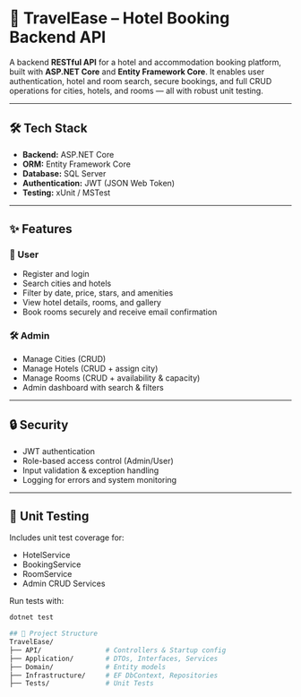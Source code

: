 # 🏨 TravelEase – Hotel Booking Backend API

A backend **RESTful API** for a hotel and accommodation booking platform, built with **ASP.NET Core** and **Entity Framework Core**. It enables user authentication, hotel and room search, secure bookings, and full CRUD operations for cities, hotels, and rooms — all with robust unit testing.

---

## 🛠️ Tech Stack

- **Backend:** ASP.NET Core  
- **ORM:** Entity Framework Core  
- **Database:** SQL Server  
- **Authentication:** JWT (JSON Web Token)  
- **Testing:** xUnit / MSTest

---

## ✨ Features

### 👤 User
- Register and login
- Search cities and hotels
- Filter by date, price, stars, and amenities
- View hotel details, rooms, and gallery
- Book rooms securely and receive email confirmation

### 🛠️ Admin
- Manage Cities (CRUD)
- Manage Hotels (CRUD + assign city)
- Manage Rooms (CRUD + availability & capacity)
- Admin dashboard with search & filters

---

## 🔒 Security

- JWT authentication
- Role-based access control (Admin/User)
- Input validation & exception handling
- Logging for errors and system monitoring

---

## 🧪 Unit Testing

Includes unit test coverage for:
- HotelService
- BookingService
- RoomService
- Admin CRUD Services

Run tests with:

```bash
dotnet test

## 📁 Project Structure
TravelEase/
├── API/                # Controllers & Startup config
├── Application/        # DTOs, Interfaces, Services
├── Domain/             # Entity models
├── Infrastructure/     # EF DbContext, Repositories
├── Tests/              # Unit Tests
